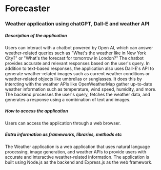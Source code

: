 # Forecaster

### Weather application using chatGPT, Dall-E and weather API

##### Description of the application

Users can interact with a chatbot powered by Open AI, which can answer weather-related queries such as "What's the weather like in New York City?" or "What's the forecast for tomorrow in London?" The chatbot provides accurate and relevant responses based on the user's query. In addition to text-based responses, the application also uses Dall-E's API to generate weather-related images such as current weather conditions or weather-related objects like umbrellas or sunglasses. It does this by intercting with the weather APIs like OpenWeatherMap gather up-to-date weather information such as temperature, wind speed, humidity, and more. The backend processes the user's query, fetches the weather data, and generates a response using a combination of text and images.

##### How to access the application

Users can access the application through a web browser. 

##### Extra information as frameworks, libraries, methods etc

The Weather application is a web application that uses natural language processing, image generation, and weather APIs to provide users with accurate and interactive weather-related information. The application is built using Node.js as the backend and Express.js as the web framework.
